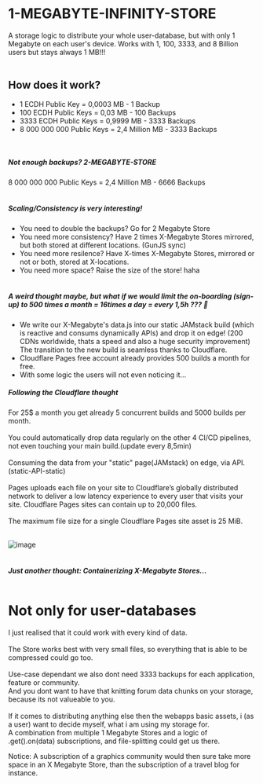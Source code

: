 # 1-MEGABYTE-INFINITY-STORE
A storage logic to distribute your whole user-database, but with only 1 Megabyte on each user's device. Works with 1, 100, 3333, and 8 Billion users but stays always 1 MB!!!<br>
<br>

## How does it work?

- 1 ECDH Public Key = 0,0003 MB - 1 Backup<br>
- 100 ECDH Public Keys = 0,03 MB - 100 Backups<br>
- 3333 ECDH Public Keys = 0,9999 MB - 3333 Backups<br>
- 8 000 000 000 Public Keys = 2,4 Million MB - 3333 Backups<br>
<br>

##### Not enough backups? 2-MEGABYTE-STORE
8 000 000 000 Public Keys = 2,4 Million MB - 6666 Backups<br>
<br>

##### Scaling/Consistency is very interesting!
- You need to double the backups? Go for 2 Megabyte Store
- You need more consistency? Have 2 times X-Megabyte Stores mirrored, but both stored at different locations. (GunJS sync)
- You need more resilence? Have X-times X-Megabyte Stores, mirrored or not or both, stored at X-locations.
- You need more space? Raise the size of the store! haha
<br><br>

##### A weird thought maybe, but what if we would limit the on-boarding (sign-up) to 500 times a month = 16times a day = every 1,5h ??? 👀
- We write our X-Megabyte's data.js into our static JAMstack build (which is reactive and consums dynamically APIs) and drop it on edge! (200 CDNs worldwide, thats a speed and also a huge security improvement) The transition to the new build is seamless thanks to Cloudflare.
- Cloudflare Pages free account already provides 500 builds a month for free.
- With some logic the users will not even noticing it...

##### Following the Cloudflare thought
For 25$ a month you get already 5 concurrent builds and 5000 builds per month.<br><br>
You could automatically drop data regularly on the other 4 CI/CD pipelines, not even touching your main build.(update every 8,5min)<br><br>
Consuming the data from your "static" page(JAMstack) on edge, via API. (static-API-static)<br>
<br>
Pages uploads each file on your site to Cloudflare’s globally distributed network to deliver a low latency experience to every user that visits your site. Cloudflare Pages sites can contain up to 20,000 files.
<br><br>
The maximum file size for a single Cloudflare Pages site asset is 25 MiB.
<br><br>

![image](https://user-images.githubusercontent.com/67427045/215322640-9f94c832-4b3f-414a-9752-fe2af4f3dd58.png)
<br><br>

##### Just another thought: Containerizing X-Megabyte Stores...<br><br>

##### 
# Not only for user-databases
I just realised that it could work with every kind of data.<br>
<br>
The Store works best with very small files, so everything that is able to be compressed could go too.<br>
<br>
Use-case dependant we also dont need 3333 backups for each application, feature or community.<br>
And you dont want to have that knitting forum data chunks on your storage, because its not valueable to you.<br>
<br>
If it comes to distributing anything else then the webapps basic assets, i (as a user) want to decide myself, what i am using my storage for.<br>
A combination from multiple 1 Megabyte Stores and a logic of .get().on(data) subscriptions, and file-splitting could get us there.<br>

Notice: A subscription of a graphics community would then sure take more space in an X Megabyte Store, than the subscription of a travel blog for instance. 
